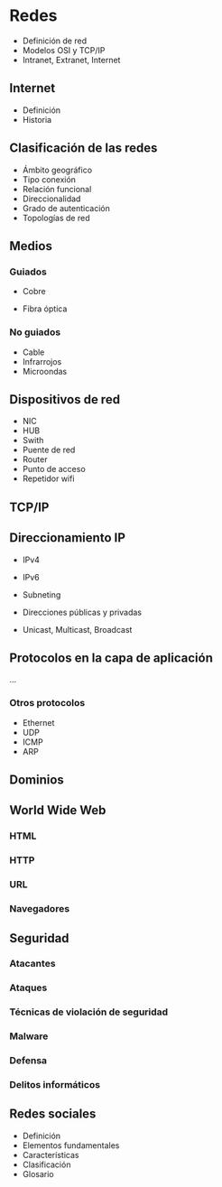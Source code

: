 # Redes

- Definición de red
- Modelos OSI y TCP/IP
- Intranet, Extranet, Internet


## Internet

- Definición
- Historia

## Clasificación de las redes

- Ámbito geográfico
- Tipo conexión
- Relación funcional
- Direccionalidad
- Grado de autenticación
- Topologías de red

## Medios

### Guiados

+ Cobre

+ Fibra óptica

### No guiados

+ Cable
+ Infrarrojos
+ Microondas

## Dispositivos de red

- NIC
- HUB
- Swith
- Puente de red
- Router
- Punto de acceso
- Repetidor wifi

## TCP/IP



## Direccionamiento IP

- IPv4

- IPv6

- Subneting

- Direcciones públicas y privadas

- Unicast, Multicast, Broadcast

## Protocolos en la capa de aplicación

...

### Otros protocolos

- Ethernet
- UDP
- ICMP
- ARP

## Dominios

## World Wide Web

### HTML

### HTTP

### URL

### Navegadores

## Seguridad

### Atacantes

### Ataques

### Técnicas de violación de seguridad

### Malware

### Defensa

### Delitos informáticos

## Redes sociales

- Definición
- Elementos fundamentales
- Características
- Clasificación
- Glosario